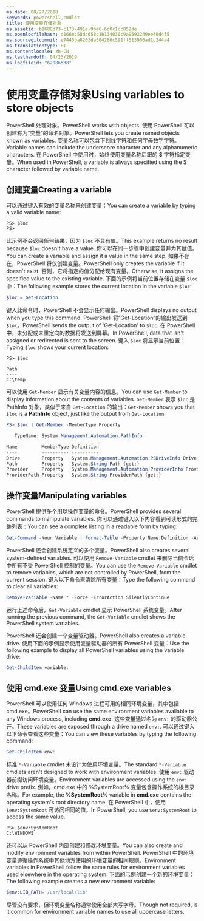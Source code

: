 ```yaml
---
ms.date: 08/27/2018
keywords: powershell,cmdlet
title: 使用变量存储对象
ms.assetid: b1688d73-c173-491e-9ba6-6d0c1cc852de
ms.openlocfilehash: d166ec58dc658c1b134030c9a9592249ee40d4f5
ms.sourcegitcommit: e7445ba8203da304286c591ff513900ad1c244a4
ms.translationtype: HT
ms.contentlocale: zh-CN
ms.lasthandoff: 04/23/2019
ms.locfileid: "62086538"
---
```

# <a name="using-variables-to-store-objects"></a><span data-ttu-id="c962a-103">使用变量存储对象</span><span class="sxs-lookup"><span data-stu-id="c962a-103">Using variables to store objects</span></span>

<span data-ttu-id="c962a-104">PowerShell 处理对象。</span><span class="sxs-lookup"><span data-stu-id="c962a-104">PowerShell works with objects.</span></span> <span data-ttu-id="c962a-105">使用 PowerShell 可以创建称为“变量”的命名对象。</span><span class="sxs-lookup"><span data-stu-id="c962a-105">PowerShell lets you create named objects known as variables.</span></span>
<span data-ttu-id="c962a-106">变量名称可以包含下划线字符和任何字母数字字符。</span><span class="sxs-lookup"><span data-stu-id="c962a-106">Variable names can include the underscore character and any alphanumeric characters.</span></span> <span data-ttu-id="c962a-107">在 PowerShell 中使用时，始终使用变量名称后跟的 \$ 字符指定变量。</span><span class="sxs-lookup"><span data-stu-id="c962a-107">When used in PowerShell, a variable is always specified using the \$ character followed by variable name.</span></span>

## <a name="creating-a-variable"></a><span data-ttu-id="c962a-108">创建变量</span><span class="sxs-lookup"><span data-stu-id="c962a-108">Creating a variable</span></span>

<span data-ttu-id="c962a-109">可以通过键入有效的变量名称来创建变量：</span><span class="sxs-lookup"><span data-stu-id="c962a-109">You can create a variable by typing a valid variable name:</span></span>

```
PS> $loc
PS>
```

<span data-ttu-id="c962a-110">此示例不会返回任何结果，因为 `$loc` 不具有值。</span><span class="sxs-lookup"><span data-stu-id="c962a-110">This example returns no result because `$loc` doesn't have a value.</span></span> <span data-ttu-id="c962a-111">你可以在同一步骤中创建变量并为其赋值。</span><span class="sxs-lookup"><span data-stu-id="c962a-111">You can create a variable and assign it a value in the same step.</span></span> <span data-ttu-id="c962a-112">如果不存在，PowerShell 将仅创建变量。</span><span class="sxs-lookup"><span data-stu-id="c962a-112">PowerShell only creates the variable if it doesn't exist.</span></span>
<span data-ttu-id="c962a-113">否则，它将指定的值分配给现有变量。</span><span class="sxs-lookup"><span data-stu-id="c962a-113">Otherwise, it assigns the specified value to the existing variable.</span></span> <span data-ttu-id="c962a-114">下面的示例将当前位置存储在变量 `$loc` 中：</span><span class="sxs-lookup"><span data-stu-id="c962a-114">The following example stores the current location in the variable `$loc`:</span></span>

```powershell
$loc = Get-Location
```

<span data-ttu-id="c962a-115">键入此命令时，PowerShell 不会显示任何输出。</span><span class="sxs-lookup"><span data-stu-id="c962a-115">PowerShell displays no output when you type this command.</span></span> <span data-ttu-id="c962a-116">PowerShell 将“Get-Location”的输出发送到 `$loc`。</span><span class="sxs-lookup"><span data-stu-id="c962a-116">PowerShell sends the output of 'Get-Location' to `$loc`.</span></span> <span data-ttu-id="c962a-117">在 PowerShell 中，未分配或未重定向的数据将发送到屏幕。</span><span class="sxs-lookup"><span data-stu-id="c962a-117">In PowerShell, data that isn't assigned or redirected is sent to the screen.</span></span> <span data-ttu-id="c962a-118">键入 `$loc` 将显示当前位置：</span><span class="sxs-lookup"><span data-stu-id="c962a-118">Typing `$loc` shows your current location:</span></span>

```
PS> $loc

Path
----
C:\temp
```

<span data-ttu-id="c962a-119">可以使用 `Get-Member` 显示有关变量内容的信息。</span><span class="sxs-lookup"><span data-stu-id="c962a-119">You can use `Get-Member` to display information about the contents of variables.</span></span> <span data-ttu-id="c962a-120">`Get-Member` 表示 `$loc` 是 PathInfo 对象，类似于来自 `Get-Location` 的输出：</span><span class="sxs-lookup"><span data-stu-id="c962a-120">`Get-Member` shows you that `$loc` is a **PathInfo** object, just like the output from `Get-Location`:</span></span>

```powershell
PS> $loc | Get-Member -MemberType Property

   TypeName: System.Management.Automation.PathInfo

Name         MemberType Definition
----         ---------- ----------
Drive        Property   System.Management.Automation.PSDriveInfo Drive {get;}
Path         Property   System.String Path {get;}
Provider     Property   System.Management.Automation.ProviderInfo Provider {...
ProviderPath Property   System.String ProviderPath {get;}
```

## <a name="manipulating-variables"></a><span data-ttu-id="c962a-121">操作变量</span><span class="sxs-lookup"><span data-stu-id="c962a-121">Manipulating variables</span></span>

<span data-ttu-id="c962a-122">PowerShell 提供多个用以操作变量的命令。</span><span class="sxs-lookup"><span data-stu-id="c962a-122">PowerShell provides several commands to manipulate variables.</span></span> <span data-ttu-id="c962a-123">你可以通过键入以下内容看到可读形式的完整列表：</span><span class="sxs-lookup"><span data-stu-id="c962a-123">You can see a complete listing in a readable form by typing:</span></span>

```powershell
Get-Command -Noun Variable | Format-Table -Property Name,Definition -AutoSize -Wrap
```

<span data-ttu-id="c962a-124">PowerShell 还会创建系统定义的多个变量。</span><span class="sxs-lookup"><span data-stu-id="c962a-124">PowerShell also creates several system-defined variables.</span></span> <span data-ttu-id="c962a-125">可以使用 `Remove-Variable` cmdlet 来删除当前会话中所有不受 PowerShell 控制的变量。</span><span class="sxs-lookup"><span data-stu-id="c962a-125">You can use the `Remove-Variable` cmdlet to remove variables, which are not controlled by PowerShell, from the current session.</span></span> <span data-ttu-id="c962a-126">键入以下命令来清除所有变量：</span><span class="sxs-lookup"><span data-stu-id="c962a-126">Type the following command to clear all variables:</span></span>

```powershell
Remove-Variable -Name * -Force -ErrorAction SilentlyContinue
```

<span data-ttu-id="c962a-127">运行上述命令后，`Get-Variable` cmdlet 显示 PowerShell 系统变量。</span><span class="sxs-lookup"><span data-stu-id="c962a-127">After running the previous command, the `Get-Variable` cmdlet shows the PowerShell system variables.</span></span>

<span data-ttu-id="c962a-128">PowerShell 还会创建一个变量驱动器。</span><span class="sxs-lookup"><span data-stu-id="c962a-128">PowerShell also creates a variable drive.</span></span> <span data-ttu-id="c962a-129">使用下面的示例显示使用变量驱动器的所有 PowerShell 变量：</span><span class="sxs-lookup"><span data-stu-id="c962a-129">Use the following example to display all PowerShell variables using the variable drive:</span></span>

```powershell
Get-ChildItem variable:
```

## <a name="using-cmdexe-variables"></a><span data-ttu-id="c962a-130">使用 cmd.exe 变量</span><span class="sxs-lookup"><span data-stu-id="c962a-130">Using cmd.exe variables</span></span>

<span data-ttu-id="c962a-131">PowerShell 可以使用任何 Windows 进程可用的相同环境变量，其中包括 cmd.exe。</span><span class="sxs-lookup"><span data-stu-id="c962a-131">PowerShell can use the same environment variables available to any Windows process, including **cmd.exe**.</span></span> <span data-ttu-id="c962a-132">这些变量通过名为 `env:` 的驱动器公开。</span><span class="sxs-lookup"><span data-stu-id="c962a-132">These variables are exposed through a drive named `env:`.</span></span> <span data-ttu-id="c962a-133">可以通过键入以下命令查看这些变量：</span><span class="sxs-lookup"><span data-stu-id="c962a-133">You can view these variables by typing the following command:</span></span>

```powershell
Get-ChildItem env:
```

<span data-ttu-id="c962a-134">标准 `*-Variable` cmdlet 未设计为使用环境变量。</span><span class="sxs-lookup"><span data-stu-id="c962a-134">The standard `*-Variable` cmdlets aren't designed to work with environment variables.</span></span> <span data-ttu-id="c962a-135">使用 `env:` 驱动器前缀访问环境变量。</span><span class="sxs-lookup"><span data-stu-id="c962a-135">Environment variables are accessed using the `env:` drive prefix.</span></span> <span data-ttu-id="c962a-136">例如，cmd.exe 中的 %SystemRoot% 变量包含操作系统的根目录名称。</span><span class="sxs-lookup"><span data-stu-id="c962a-136">For example, the **%SystemRoot%** variable in **cmd.exe** contains the operating system's root directory name.</span></span> <span data-ttu-id="c962a-137">在 PowerShell 中，使用 `$env:SystemRoot` 可访问相同的值。</span><span class="sxs-lookup"><span data-stu-id="c962a-137">In PowerShell, you use `$env:SystemRoot` to access the same value.</span></span>

```
PS> $env:SystemRoot
C:\WINDOWS
```

<span data-ttu-id="c962a-138">还可以从 PowerShell 内部创建和修改环境变量。</span><span class="sxs-lookup"><span data-stu-id="c962a-138">You can also create and modify environment variables from within PowerShell.</span></span> <span data-ttu-id="c962a-139">PowerShell 中的环境变量遵循操作系统中其他地方使用的环境变量的相同规则。</span><span class="sxs-lookup"><span data-stu-id="c962a-139">Environment variables in PowerShell follow the same rules for environment variables used elsewhere in the operating system.</span></span> <span data-ttu-id="c962a-140">下面的示例创建一个新的环境变量：</span><span class="sxs-lookup"><span data-stu-id="c962a-140">The following example creates a new environment variable:</span></span>

```powershell
$env:LIB_PATH='/usr/local/lib'
```

<span data-ttu-id="c962a-141">尽管没有要求，但环境变量名称通常使用全部大写字母。</span><span class="sxs-lookup"><span data-stu-id="c962a-141">Though not required, is it common for environment variable names to use all uppercase letters.</span></span>
